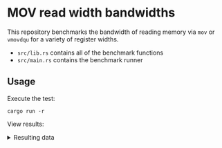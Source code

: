 # MOV read width bandwidths

This repository benchmarks the bandwidth of reading memory via `mov` or `vmovdqu` for 
a variety of register widths.

* `src/lib.rs` contains all of the benchmark functions
* `src/main.rs` contains the benchmark runner

## Usage

Execute the test:

```
cargo run -r
```

View results:

<details>
    <summary>Resulting data</summary>
````
----- "read_4_sameregx1" -----
Min: 234304501 (59.89ms )    16.70 GB/sec | PageFaults: 0
Max: 235764624 (59.94ms )    16.68 GB/sec | PageFaults: 0
Avg: 234472071 (59.94ms )    16.68 GB/sec | PageFaults: 0
----- "read_4_sameregx2" -----
Min: 117174049 (29.95ms )    33.39 GB/sec | PageFaults: 0
Max: 120529801 (30.00ms )    33.33 GB/sec | PageFaults: 0
Avg: 117377385 (30.00ms )    33.33 GB/sec | PageFaults: 0
----- "read_8_sameregx1" -----
Min: 117137369 (29.94ms )    33.40 GB/sec | PageFaults: 0
Max: 120409889 (30.00ms )    33.34 GB/sec | PageFaults: 0
Avg: 117348086 (30.00ms )    33.34 GB/sec | PageFaults: 0
----- "read_8_sameregx2" -----
Min: 58578168 (14.97ms )    66.78 GB/sec | PageFaults: 0
Max: 63689656 (15.09ms )    66.28 GB/sec | PageFaults: 0
Avg: 59021242 (15.09ms )    66.28 GB/sec | PageFaults: 0
----- "read_16_sameregx1" -----
Min: 58572119 (14.97ms )    66.79 GB/sec | PageFaults: 0
Max: 61516180 (14.99ms )    66.73 GB/sec | PageFaults: 0
Avg: 58625575 (14.99ms )    66.73 GB/sec | PageFaults: 0
----- "read_16_sameregx2" -----
Min: 29287250 (7.49ms  )   133.57 GB/sec | PageFaults: 0
Max: 29535505 (7.49ms  )   133.50 GB/sec | PageFaults: 0
Avg: 29303127 (7.49ms  )   133.50 GB/sec | PageFaults: 0
----- "read_32_sameregx1" -----
Min: 29288643 (7.49ms  )   133.57 GB/sec | PageFaults: 0
Max: 29374510 (7.49ms  )   133.51 GB/sec | PageFaults: 0
Avg: 29301682 (7.49ms  )   133.51 GB/sec | PageFaults: 0
----- "read_32_sameregx2" -----
Min: 29288468 (7.49ms  )   133.57 GB/sec | PageFaults: 0
Max: 29332951 (7.49ms  )   133.51 GB/sec | PageFaults: 0
Avg: 29300062 (7.49ms  )   133.51 GB/sec | PageFaults: 0
----- "read_32_sameregx3" -----
Min: 19529432 (4.99ms  )   200.31 GB/sec | PageFaults: 0
Max: 19613931 (4.99ms  )   200.23 GB/sec | PageFaults: 0
Avg: 19537386 (4.99ms  )   200.23 GB/sec | PageFaults: 0
----- "read_64_sameregx1" -----
Min: 16482355 (4.21ms  )   237.34 GB/sec | PageFaults: 0
Max: 17320830 (4.26ms  )   234.61 GB/sec | PageFaults: 0
Avg: 16674513 (4.26ms  )   234.61 GB/sec | PageFaults: 0
----- "read_64_sameregx2" -----
Min: 16482267 (4.21ms  )   237.35 GB/sec | PageFaults: 0
Max: 17036931 (4.26ms  )   234.92 GB/sec | PageFaults: 0
Avg: 16652719 (4.26ms  )   234.92 GB/sec | PageFaults: 0
----- "read_64_sameregx3" -----
Min: 16482282 (4.21ms  )   237.35 GB/sec | PageFaults: 0
Max: 17456147 (4.26ms  )   234.68 GB/sec | PageFaults: 0
Avg: 16669712 (4.26ms  )   234.68 GB/sec | PageFaults: 0
```
</detail>

````
xdg-open data.png
```

## Results

These results were ran on the following machine:

`Intel(R) Xeon(R) W-2245 CPU @ 3.90GHz`

![svg](./data.png)

## Example benchmark function

This example tests `4` reads of with width `64 bytes` (using AVX512) using 4 different read registers.

```rust
pub fn read_64_diffregx4(buffer: &[u8]) {
    unsafe {
        asm!(
            r#"
            xor rax, rax
            .align 64
        2:
            vmovdqu32 zmm0, [{buffer}]
            vmovdqu32 zmm1, [{buffer} + 64]
            vmovdqu32 zmm2, [{buffer} + 128]
            vmovdqu32 zmm3, [{buffer} + 192]
            add rax, 256
            cmp rax, {count}
            jb 2b
        "#,
            buffer = in(reg) buffer.as_ptr(),
            count = in(reg) buffer.len(),
            options(nostack),
        );
    }
}
```

